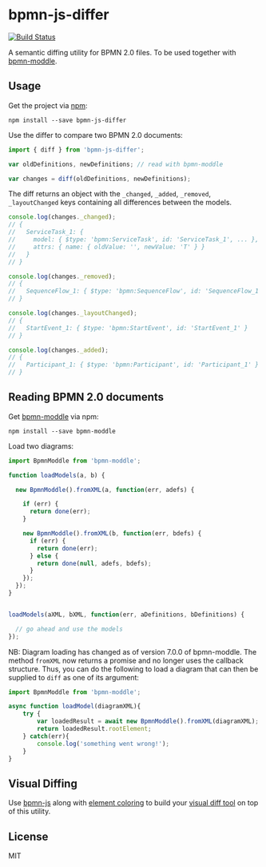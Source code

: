 # bpmn-js-differ

[![Build Status](https://travis-ci.com/bpmn-io/bpmn-js-differ.svg?branch=master)](https://travis-ci.com/bpmn-io/bpmn-js-differ)

A semantic diffing utility for BPMN 2.0 files. To be used together with [bpmn-moddle](https://github.com/bpmn-io/bpmn-moddle).


## Usage

Get the project via [npm](http://npmjs.org):

```
npm install --save bpmn-js-differ
```

Use the differ to compare two BPMN 2.0 documents:

```javascript
import { diff } from 'bpmn-js-differ';

var oldDefinitions, newDefinitions; // read with bpmn-moddle

var changes = diff(oldDefinitions, newDefinitions);
```

The diff returns an object with the `_changed`, `_added`, `_removed`, `_layoutChanged` keys containing all differences between the models.

```javascript
console.log(changes._changed);
// {
//   ServiceTask_1: {
//     model: { $type: 'bpmn:ServiceTask', id: 'ServiceTask_1', ... },
//     attrs: { name: { oldValue: '', newValue: 'T' } }
//   }
// }

console.log(changes._removed);
// {
//   SequenceFlow_1: { $type: 'bpmn:SequenceFlow', id: 'SequenceFlow_1' }
// }

console.log(changes._layoutChanged);
// {
//   StartEvent_1: { $type: 'bpmn:StartEvent', id: 'StartEvent_1' }
// }

console.log(changes._added);
// {
//   Participant_1: { $type: 'bpmn:Participant', id: 'Participant_1' }
// }
```

## Reading BPMN 2.0 documents

Get [bpmn-moddle](https://github.com/bpmn-io/bpmn-moddle) via npm:

```
npm install --save bpmn-moddle
```

Load two diagrams:

```javascript
import BpmnModdle from 'bpmn-moddle';

function loadModels(a, b) {

  new BpmnModdle().fromXML(a, function(err, adefs) {

    if (err) {
      return done(err);
    }

    new BpmnModdle().fromXML(b, function(err, bdefs) {
      if (err) {
        return done(err);
      } else {
        return done(null, adefs, bdefs);
      }
    });
  });
}


loadModels(aXML, bXML, function(err, aDefinitions, bDefinitions) {

  // go ahead and use the models
});
```
NB: Diagram loading has changed as of version 7.0.0 of bpmn-moddle. The method `fromXML` now returns a promise and no longer uses the callback structure.
Thus, you can do the following to load a diagram that can then be supplied to `diff` as one of its argument:

```javascript
import BpmnModdle from 'bpmn-moddle';

async function loadModel(diagramXML){
    try {
        var loadedResult = await new BpmnModdle().fromXML(diagramXML);
        return loadedResult.rootElement;
    } catch(err){
        console.log('something went wrong!');
    }
}
```

## Visual Diffing

Use [bpmn-js](https://github.com/bpmn-io/bpmn-js) along with [element coloring](https://github.com/bpmn-io/bpmn-js-examples/tree/master/colors) to build your [visual diff tool](https://demo.bpmn.io/diff) on top of this utility.


## License

MIT
